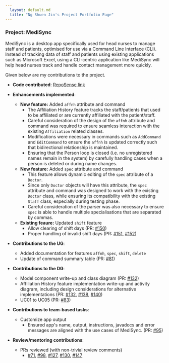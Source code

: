 ```yaml
---
  layout: default.md
  title: "Ng Shuen Jin's Project Portfolio Page"
---
```


### Project: MediSync

MediSync is a desktop app specifically used for head nurses to manage staff and patients, optimised for use via a Command Line Interface (CLI). Instead of tracking data of staff and patients using existing applications such as Microsoft Excel, using a CLI-centric application like MediSync will help head nurses track and handle contact management more quickly.

Given below are my contributions to the project.

* **Code contributed**: [RepoSense link](https://nus-cs2103-ay2324s1.github.io/tp-dashboard/?search=shuenj&breakdown=false&sort=groupTitle%20dsc&sortWithin=title&since=2023-09-22&timeframe=commit&mergegroup=&groupSelect=groupByRepos&tabOpen=true&tabType=authorship&tabAuthor=shuenj&tabRepo=AY2324S1-CS2103-T16-2%2Ftp%5Bmaster%5D&authorshipIsMergeGroup=false&authorshipFileTypes=docs~functional-code~test-code&authorshipIsBinaryFileTypeChecked=false&authorshipIsIgnoredFilesChecked=false)

* **Enhancements implemented**:
  * **New feature:** Added `affnh` attribute and command
    * The Affiliation History feature tracks the staff/patients that used to be affiliated or are currently affiliated with the patient/staff.
    * Careful consideration of the design of the `affnh` attribute and command was required to ensure seamless interaction with the existing `Affiliation` related classes.
    * Modifications were necessary in commands such as `AddCommand` and `EditCommand` to ensure the `affnh` is updated correctly such that bidirectional relationship is maintained.
    * Ensuring that the Person loop is closed (i.e. no unregistered names remain in the system) by carefully handling cases when a person is deleted or during name changes.
  * **New feature:** Added `spec` attribute and command
    * This feature allows dynamic editing of the `spec` attribute of a `Doctor`.
    * Since only `Doctor` objects will have this attribute, the `spec` attribute and command was designed to work with the existing `Doctor` class, while ensuring its compatibility with the existing `Staff` class, especially during testing phase.
    * Careful consideration of the parser was also necessary to ensure `spec` is able to handle multiple specialisations that are separated by commas.
  * **Existing feaure:** Updated `shift` feature 
    * Allow clearing of shift days (PR: [#150](https://github.com/AY2324S1-CS2103-T16-2/tp/pull/150))
    * Proper handling of invalid shift days (PR: [#151](https://github.com/AY2324S1-CS2103-T16-2/tp/pull/151), [#152](https://github.com/AY2324S1-CS2103-T16-2/tp/pull/152))

* **Contributions to the UG**:
  * Added documentation for features `affnh`, `spec`, `shift`, `delete` 
  * Update of command summary table (PR: [#81](https://github.com/AY2324S1-CS2103-T16-2/tp/pull/81))

* **Contributions to the DG**:
  * Model component write-up and class diagram (PR: [#132](https://github.com/AY2324S1-CS2103-T16-2/tp/pull/132))
  * Affiliation History feature implementation write-up and activity diagram, including design considerations for alternative implementations (PR: [#132](https://github.com/AY2324S1-CS2103-T16-2/tp/pull/132), [#138](https://github.com/AY2324S1-CS2103-T16-2/tp/pull/138), [#140](https://github.com/AY2324S1-CS2103-T16-2/tp/pull/140))
  * UC01 to UC05 (PR: [#83](https://github.com/AY2324S1-CS2103-T16-2/tp/pull/83))

* **Contributions to team-based tasks**:
  * Customize app output
    * Ensured app's name, output, instructions, javadocs and error messages are aligned with the use cases of MediSync. (PR: [#95](https://github.com/AY2324S1-CS2103-T16-2/tp/pull/95))

* **Review/mentoring contributions**:
  * PRs reviewed (with non-trivial review comments)
    * [#71](https://github.com/AY2324S1-CS2103-T16-2/tp/pull/71), [#98](https://github.com/AY2324S1-CS2103-T16-2/tp/pull/98), [#127](https://github.com/AY2324S1-CS2103-T16-2/tp/pull/127), [#130](https://github.com/AY2324S1-CS2103-T16-2/tp/pull/130), [#147](https://github.com/AY2324S1-CS2103-T16-2/tp/pull/147)

